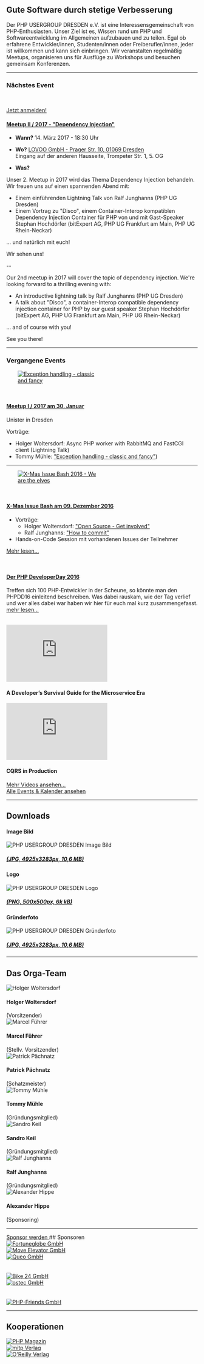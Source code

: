 ## Gute Software durch stetige Verbesserung
   
Der PHP USERGROUP DRESDEN e.V. ist eine Interessensgemeinschaft von PHP-Enthusiasten. 
Unser Ziel ist es, Wissen rund um PHP und Softwareentwicklung im Allgemeinen aufzubauen und zu teilen. 
Egal ob erfahrene Entwickler/innen, Studenten/innen oder Freiberufler/innen, jeder ist willkommen und kann sich einbringen. 
Wir veranstalten regelmäßig Meetups, organisieren uns für Ausflüge zu Workshops und besuchen gemeinsam Konferenzen. 

<hr class="blockspace">

### Nächstes Event

&nbsp;

<a href="https://www.meetup.com/PHP-USERGROUP-DRESDEN/events/237348173/" target="_blank" class="btn btn-success btn-lg pull-right">Jetzt anmelden!</a>
#### [<i class="fa fa-meetup"></i> Meetup II / 2017 - "Dependency Injection"](https://www.meetup.com/PHP-USERGROUP-DRESDEN/events/237348173/)

* **Wann?** 14. März 2017 - 18:30 Uhr

* **Wo?** [LOVOO GmbH - Prager Str. 10, 01069 Dresden](https://maps.google.com/maps?f=q&hl=en&q=Prager+Stra%C3%9Fe+10%2C+Dresden%2C+de)  
Eingang auf der anderen Hausseite, Trompeter Str. 1, 5. OG

* **Was?**

Unser 2. Meetup in 2017 wird das Thema Dependency Injection behandeln. Wir freuen uns auf einen spannenden Abend mit:

- Einem einführenden Lightning Talk von Ralf Junghanns (PHP UG Dresden)
- Einem Vortrag zu "Disco", einem Container-Interop kompatiblen Dependency Injection Container für PHP von und mit Gast-Speaker Stephan Hochdörfer (bitExpert AG, PHP UG Frankfurt am Main, PHP UG Rhein-Neckar)

... und natürlich mit euch!

Wir sehen uns!

--

Our 2nd meetup in 2017 will cover the topic of dependency injection. We're looking forward to a thrilling evening with:

- An introductive lightning talk by Ralf Junghanns (PHP UG Dresden)
- A talk about "Disco", a container-Interop compatible dependency injection container for PHP by our guest speaker Stephan Hochdörfer (bitExpert AG, PHP UG Frankfurt am Main, PHP UG Rhein-Neckar)

... and of course with you!

See you there!

<hr class="blockspace">

### Vergangene Events

<a href="@baseUrl@/images/events/meetups/2017-01-30-exceptions-classic-and-fancy.jpg" target="_blank" class="pull-right hidden-sm hidden-xs">
	<img src="@baseUrl@/images/events/meetups/2017-01-30-exceptions-classic-and-fancy.jpg" alt="Exception handling - classic and fancy" class="img-responsive" style="max-width: 230px; margin-left: 30px;"></a>

&nbsp;

#### [<i class="fa fa-meetup"></i> Meetup I / 2017 am 30. Januar](https://www.meetup.com/PHP-USERGROUP-DRESDEN/events/236498483/)

<i class="fa fa-map-marker"></i> Unister in Dresden

Vorträge:
* Holger Woltersdorf: Async PHP worker with RabbitMQ and FastCGI client (Lightning Talk)
* Tommy Mühle: ["Exception handling - classic and fancy"](bit.ly/2kzZkjx))

<hr class="blockspace">

<a href="@baseUrl@/images/events/xmib2016/we-are-the-elves.jpg" target="_blank" class="pull-right hidden-sm hidden-xs">
	<img src="@baseUrl@/images/events/xmib2016/we-are-the-elves.jpg" alt="X-Mas Issue Bash 2016 - We are the elves" class="img-responsive" style="max-width: 230px; margin-left: 30px;"></a>

&nbsp;

#### [<i class="fa fa-meetup"></i> X-Mas Issue Bash am 09. Dezember 2016](@baseUrl@/events/2016/x-mas-issue-bash.html)

* Vorträge:
  * Holger Woltersdorf: [<i class="fa fa-slideshare"></i> "Open Source - Get involved"](http://www.slideshare.net/HolgerWoltersdorf/xmas-issue-bash)
  * Ralf Junghanns: [<i class="fa fa-file-pdf-o"></i> "How to commit"](@baseUrl@/downloads/meetups/2016-12-09_XMasIssueBash-how-to-commit.pdf)
* Hands-on-Code Session mit vorhandenen Issues der Teilnehmer

[Mehr lesen...](@baseUrl@/events/2016/x-mas-issue-bash.html)

&nbsp;

#### [<i class="fa fa-meetup"></i> Der PHP DeveloperDay 2016](@baseUrl@/events/2016/php-developer-day.html)

<div class="row blockspace">
	<p>
        Treffen sich 100 PHP-Entwickler in der Scheune, so könnte man den PHPDD16 einleitend beschreiben. 
        Was dabei rauskam, wie der Tag verlief und wer alles dabei war haben wir hier für euch mal kurz zusammengefasst. 
        <a href="@baseUrl@/events/2016/php-developer-day.html" target="_blank" title="Der PHP DeveloperDay 2016">
            mehr lesen...
        </a>
    </p>    
    <br/>
	<div class="col-xs-12 col-sm-12 col-md-6 col-lg-6 text-center">
	    <div class="youtubeitem">
			<div class="embed-responsive embed-responsive-16by9">
			    <iframe width="266" height="150" src="https://www.youtube.com/embed/NjVQirzZ-44" frameborder="0" allowfullscreen></iframe>
            </div>
            <h4>A Developer’s Survival Guide for the Microservice Era</h4>
		</div>
    </div>
    <div class="col-xs-12 col-sm-12 col-md-6 col-lg-6 text-center">
        <div class="youtubeitem">
            <div class="embed-responsive embed-responsive-16by9">
                <iframe width="266" height="150" src="https://www.youtube.com/embed/mMmj56IR8Rw" frameborder="0" allowfullscreen></iframe>
            </div>
            <h4>CQRS in Production</h4>
        </div>
    </div>
</div>
<a href="https://www.youtube.com/playlist?list=PLW4GAs3yDy3J59HfbOOsb56_p0hr_bK9O" target="_blank" title="Der PHP DeveloperDay 2016">
    <i class="fa fa-youtube"></i> Mehr Videos ansehen...
</a>

<div class="text-center">
	<a href="@baseUrl@/events.html" title="Alle Events" class="btn btn-default">
		Alle Events &amp; Kalender ansehen
	</a>
</div>

<hr class="blockspace">

## <a name="downloads"></a>Downloads

<div class="row blockspace">
	<div class="col-xs-12 col-sm-12 col-md-4 col-lg-4 text-center">
    	<div class="downloaditem">
			<h4>Image Bild</h4>
			<img src="@baseUrl@/images/downloads/PHPUGDD-Imagebild.jpg" alt="PHP USERGROUP DRESDEN Image Bild" class="img-responsive">
			<h5>
				<a href="@baseUrl@/downloads/PHPUGDD-Imagebild.jpg" target="_blank" title="PHP USERGROUP DRESDEN Imagebild">
					<i class="fa fa-download"></i> (JPG, 4925x3283px, 10,6 MB)
				</a>
			</h5>
		</div>
    </div>
	<div class="col-xs-12 col-sm-12 col-md-4 col-lg-4 text-center">
    	<div class="downloaditem">
			<h4>Logo</h4>
			<img src="@baseUrl@/images/downloads/PHPUGDD-Logo.png" alt="PHP USERGROUP DRESDEN Logo" class="img-responsive">
			<h5>
			<a href="@baseUrl@/images/logo_500x500.png" title="PHP USERGROUP DRESDEN Logo" target="_blank">
				<i class="fa fa-download"></i> (PNG, 500x500px, 6k kB)
			</a>
			</h5>
		</div>
	</div>
    <div class="col-xs-12 col-sm-12 col-md-4 col-lg-4 text-center">
    	<div class="downloaditem">
			<h4>Gründerfoto</h4>
			<img src="@baseUrl@/images/downloads/PHPUGDD-Orga-Team.jpg" alt="PHP USERGROUP DRESDEN Gründerfoto" class="img-responsive">
			<h5>
				<a href="@baseUrl@/downloads/PHPUGDD-Gruenderfoto.jpg" target="_blank" title="PHP USERGROUP DRESDEN Gründerfoto">
					<i class="fa fa-download"></i> (JPG, 4925x3283px, 10,6 MB)
				</a>
			</h5>
		</div>
    </div>
</div>

<hr class="blockspace">

## <a name="orga"></a>Das Orga-Team

<div class="row blockspace">
	<div class="col-xs-6 col-sm-6 col-md-3 col-lg-3 text-center">
    	<div class="orgamember">
			<img src="@baseUrl@/images/orgateam/hwoltersdorf.png" alt="Holger Woltersdorf">
			<h4>Holger Woltersdorf</h4>
			(Vorsitzender)
		</div>
	</div>
	<div class="col-xs-6 col-sm-6 col-md-3 col-lg-3 text-center">
    	<div class="orgamember">
			<img src="@baseUrl@/images/orgateam/mfuehrer.jpg" alt="Marcel Führer">
			<h4>Marcel Führer</h4>
			(Stellv. Vorsitzender)
		</div>
    </div>
    <div class="col-xs-6 col-sm-6 col-md-3 col-lg-3 text-center">
    	<div class="orgamember">
			<img src="@baseUrl@/images/orgateam/ppaechnatz.jpg" alt="Patrick Pächnatz">
			<h4>Patrick Pächnatz</h4>
			(Schatzmeister)
		</div>
    </div>
    <div class="col-xs-6 col-sm-6 col-md-3 col-lg-3 text-center">
    	<div class="orgamember">
			<img src="@baseUrl@/images/orgateam/tmuehle.png" alt="Tommy Mühle">
			<h4>Tommy Mühle</h4>
			(Gründungsmitglied)
    	</div>
    </div>
    <div class="col-xs-6 col-sm-6 col-md-3 col-lg-3 text-center">
    	<div class="orgamember">
			<img src="@baseUrl@/images/orgateam/skeil.jpg" alt="Sandro Keil">
			<h4>Sandro Keil</h4>
			(Gründungsmitglied)
		</div>
	</div>
	<div class="col-xs-6 col-sm-6 col-md-3 col-lg-3 text-center">
    	<div class="orgamember">
			<img src="@baseUrl@/images/orgateam/rjunghanns.jpg" alt="Ralf Junghanns">
			<h4>Ralf Junghanns</h4>
			(Gründungsmitglied)
    	</div>
	</div>
	<div class="col-xs-6 col-sm-6 col-md-3 col-lg-3 text-center">
    	<div class="orgamember">
			<img src="@baseUrl@/images/orgateam/ahippe.png" alt="Alexander Hippe">
			<h4>Alexander Hippe</h4>
			(Sponsoring)
		</div>
	</div>
</div>

<hr class="blockspace">

<a href="@baseUrl@/sponsoring.html" title="Sponsor des PHP USERGROUP DRESDEN e.V. werden" class="btn btn-success text-uppercase pull-right">
	Sponsor werden
</a>
## <a name="sponsors"></a>Sponsoren

<div class="row blockspace">
	<div class="col-xs-12 col-sm-12 col-md-4 col-lg-4 text-center">
    	<div class="sponsor">
			<a href="http://www.fortuneglobe.com" target="_blank">
				<img src="@baseUrl@/images/sponsors/fortuneglobe.jpg" alt="Fortuneglobe GmbH" class="img-responsive">
			</a>
		</div>
    </div>
	<div class="col-xs-12 col-sm-12 col-md-4 col-lg-4 text-center">
    	<div class="sponsor">
			<a href="https://www.move-elevator.de" target="_blank">
				<img src="@baseUrl@/images/sponsors/moveelevator.jpg" alt="Move Elevator GmbH" class="img-responsive">
			</a>
		</div>
	</div>
    <div class="col-xs-12 col-sm-12 col-md-4 col-lg-4 text-center">
    	<div class="sponsor">
			<a href="https://www.queo.de" target="_blank">
				<img src="@baseUrl@/images/sponsors/queo.jpg" alt="Queo GmbH" class="img-responsive">
			</a>
		</div>
    </div>
</div>
<div class="row blockspace">
	<div class="col-xs-12 col-sm-12 col-md-4 col-lg-4 text-center">
		<div class="sponsor">
			&nbsp;<br>
			&nbsp;<br>
			<a href="https://www.bike24.de" target="_blank">
				<img src="@baseUrl@/images/sponsors/bike24.jpg" alt="Bike 24 GmbH" class="img-responsive">
			</a>
		</div>
    </div>
    <div class="col-xs-12 col-sm-12 col-md-4 col-lg-4 text-center">
		<div class="sponsor">
			<a href="https://www.ostec.de" target="_blank">
				<img src="@baseUrl@/images/sponsors/ostec.jpg" alt="ostec GmbH" class="img-responsive">
			</a>
		</div>
	</div>
    <div class="col-xs-12 col-sm-12 col-md-4 col-lg-4 text-center">
    	<div class="sponsor">
    		&nbsp;<br>
    		&nbsp;<br>
			<a href="https://www.php-friends.de" target="_blank">
				<img src="@baseUrl@/images/sponsors/php-friends.jpg" alt="PHP-Friends GmbH" class="img-responsive">
			</a>
		</div>
    </div>
</div>

<hr class="blockspace">

## <a name="cooperations"></a>Kooperationen

<div class="row blockspace">
	<div class="col-xs-12 col-sm-12 col-md-4 col-lg-4 text-center">
    	<div class="coop">
    		<a href="https://entwickler.de/online/php" target="_blank">
				<img src="@baseUrl@/images/coops/php-magazin.jpg" alt="PHP Magazin" class="img-responsive">
			</a>
		</div>
    </div>
	<div class="col-xs-12 col-sm-12 col-md-4 col-lg-4 text-center">
    	<div class="coop">
    		<a href="http://www.mitp.de" target="_blank">
				<img src="@baseUrl@/images/coops/mitp.jpg" alt="mitp Verlag" class="img-responsive">
			</a>
		</div>
	</div>
    <div class="col-xs-12 col-sm-12 col-md-4 col-lg-4 text-center">
    	<div class="coop">
			<a href="http://www.oreilly.de" target="_blank">
				<img src="@baseUrl@/images/coops/oreilly.jpg" alt="O'Reilly Verlag" class="img-responsive">
			</a>
		</div>
    </div>
</div>
